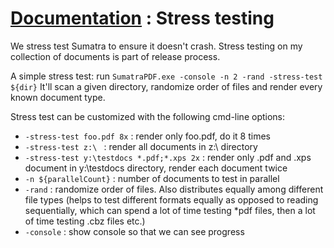 # [Documentation](/docs/) : Stress testing

We stress test Sumatra to ensure it doesn't crash. Stress testing on my collection of documents is part of release process.

A simple stress test: run `SumatraPDF.exe -console -n 2 -rand -stress-test ${dir}` It'll scan a given directory, randomize order of files and render every known document type.

Stress test can be customized with the following cmd-line options:

-  `-stress-test foo.pdf 8x` : render only foo.pdf, do it 8 times
-  `-stress-test z:\ ` : render all documents in z:\ directory
-  `-stress-test y:\testdocs *.pdf;*.xps 2x` : render only .pdf and .xps document in y:\testdocs directory, render each document twice
-  `-n ${parallelCount}` : number of documents to test in parallel
-  `-rand` : randomize order of files. Also distributes equally among different file types (helps to test different formats equally as opposed to reading sequentially, which can spend a lot of time testing *pdf files, then a lot of time testing .cbz files etc.)
-  `-console` : show console so that we can see progress